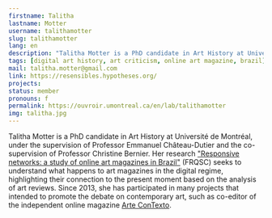 ```yaml
---
firstname: Talitha
lastname: Motter
username: talithamotter
slug: talithamotter
lang: en
description: "Talitha Motter is a PhD candidate in Art History at Université de Montréal."
tags: [digital art history, art criticism, online art magazine, brazil]
mail: talitha.motter@gmail.com
link: https://resensibles.hypotheses.org/
projects: 
status: member
pronouns: f
permalink: https://ouvroir.umontreal.ca/en/lab/talithamotter
img: talitha.jpg
---
```


Talitha Motter is a PhD candidate in Art History at Université de Montréal, under the supervision of Professor Emmanuel Château-Dutier and the co-supervision of Professor Christine Bernier. Her research ["Responsive networks: a study of online art magazines in Brazil"](https://resensibles.hypotheses.org/) (FRQSC) seeks to understand what happens to art magazines in the digital regime, highlighting their connection to the present moment based on the analysis of art reviews. Since 2013, she has participated in many projects that intended to promote the debate on contemporary art, such as co-editor of the independent online magazine [Arte ConTexto](https://artcontexto.com.br/).
